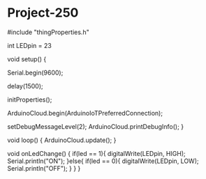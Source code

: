 # Project-250

#include "thingProperties.h"

int LEDpin = 23

void setup() {
  
  Serial.begin(9600);
 
  delay(1500); 

 
  initProperties();

  
  ArduinoCloud.begin(ArduinoIoTPreferredConnection);
  
 

  setDebugMessageLevel(2);
  ArduinoCloud.printDebugInfo();
}

void loop() {
  ArduinoCloud.update();
}

void onLedChange()  {
  if(led == 1){
    digitalWrite(LEDpin, HIGH);
    Serial.println("ON");
  }else{
    if(led == 0){
      digitalWrite(LEDpin, LOW);
      Serial.println("OFF");
    }
  }
}

